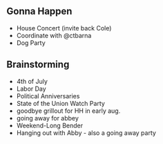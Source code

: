 

## Gonna Happen
* House Concert (invite back Cole)
 * Coordinate with @ctbarna
* Dog Party 



## Brainstorming 
* 4th of July
* Labor Day 
* Political Anniversaries 
* State of the Union Watch Party 
* goodbye grillout for HH in early aug. 
* going away for abbey
* Weekend-Long Bender 
* Hanging out with Abby - also a going away party



